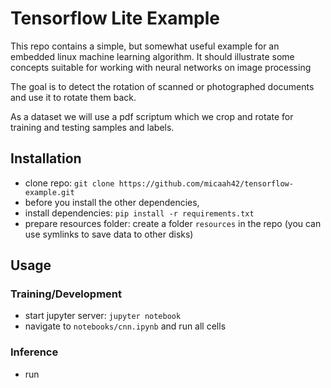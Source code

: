 # Tensorflow Lite Example

This repo contains a simple, but somewhat useful example for an embedded linux machine learning algorithm.
It should illustrate some concepts suitable for working with neural networks on image processing

The goal is to detect the rotation of scanned or photographed documents and 
use it to rotate them back.

As a dataset we will use a pdf scriptum which we crop and rotate for training and testing samples and labels.

## Installation
* clone repo: `git clone https://github.com/micaah42/tensorflow-example.git`
* before you install the other dependencies, 
* install dependencies: `pip install -r requirements.txt`
* prepare resources folder: create a folder `resources` in the repo (you can use symlinks to save data to other disks)

## Usage

### Training/Development 
* start jupyter server: `jupyter notebook`
* navigate to `notebooks/cnn.ipynb` and run all cells

### Inference
* run 

